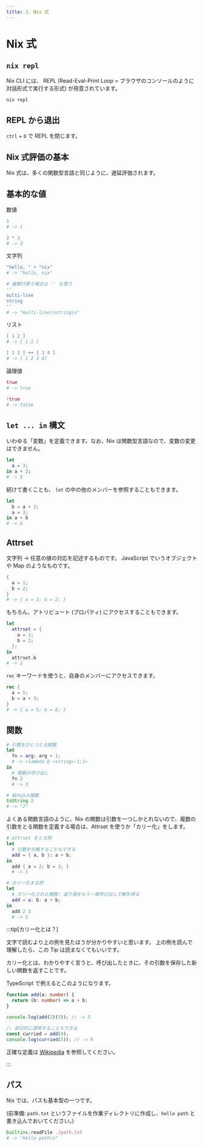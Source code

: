```yaml
---
title: 3. Nix 式
---
```


# Nix 式

## `nix repl`

Nix CLI には、 REPL (Read-Eval-Print Loop = ブラウザのコンソールのように対話形式で実行する形式) が用意されています。

```sh
nix repl
```

## REPL から退出

`ctrl` + `D` で REPL を閉じます。

## Nix 式評価の基本

Nix 式は、多くの関数型言語と同じように、遅延評価されます。

## 基本的な値

数値

```nix
1
# -> 1
```
```nix
2 * 3
# -> 3
```

文字列

```nix
"hello, " + "nix"
# -> "hello, nix"
```
```nix
# 複数行使う場合は '' を使う
''
multi-line
string
''
# -> "multi-line\nstring\n"
```

リスト

```nix
[ 1 2 ]
# -> [ 1 2 ]
```

```nix
[ 1 2 ] ++ [ 3 4 ]
# -> [ 1 2 3 4]
```

論理値

```nix
true
# -> true
```

```nix
!true
# -> false
```

## `let ... in` 構文

いわゆる「変数」を定義できます。なお、Nix は関数型言語なので、変数の変更はできません。

```nix
let
  a = 3;
in a + 2;
# -> 5
```

続けて書くことも、 `let` の中の他のメンバーを参照することもできます。

```nix
let
  b = a + 2;
  a = 3;
in a + b
# -> 8
```

## Attrset

文字列 -> 任意の値の対応を記述するものです。 JavaScript でいうオブジェクトや Map のようなものです。

```nix
{
  a = 1;
  b = 2;
}
# -> { a = 1; b = 2; }
```

もちろん、アトリビュート (プロパティ) にアクセスすることもできます。

```nix
let
  attrset = {
    a = 1;
    b = 2;
  };
in
  attrset.b
# -> 2
```

`rec` キーワードを使うと、自身のメンバーにアクセスできます。

```nix
rec {
  a = 5;
  b = a + 3;
}
# -> { a = 5; b = 8; }
```

## 関数

```nix
# 引数をひとつとる関数
let
  fn = arg: arg + 1;
  # -> «lambda @ «string»:1:1»
in
  # 関数の呼び出し
  fn 2
  # -> 3
```

```nix
# 組み込み関数
toString 2
# -> "2"
```

よくある関数言語のように、Nix の関数は引数を一つしかとれないので、複数の引数をとる関数を定義する場合は、Attrset を使うか「カリー化」をします。

```nix
# attrset をとる例
let
  # 引数を分解することもできる
  add = { a, b }: a + b;
in
  add { a = 2; b = 3; }
  # -> 5
```

```nix
# カリー化する例
let
  # カリー化された関数: 返り値をもう一度呼び出して解を得る
  add = a: b: a + b;
in
  add 2 3
  # -> 5
```


:::tip[カリー化とは？]

文字で読むより上の例を見たほうが分かりやすいと思います。
上の例を読んで理解したら、この Tip は読まなくてもいいです。

カリー化とは、わかりやすく言うと、呼び出したときに、その引数を保存した新しい関数を返すことです。

TypeScript で例えるとこのようになります。

```ts
function add(a: number) {
  return (b: number) => a + b;
}

console.log(add(2)(3)); // -> 5

// 部分的に適用することもできる
const curried = add(4);
console.log(curried(5)); // -> 9
```

正確な定義は [Wikipedia](https://ja.wikipedia.org/wiki/%E3%82%AB%E3%83%AA%E3%83%BC%E5%8C%96) を参照してください。

:::

## パス

Nix では、パスも基本型の一つです。

(前準備: `path.txt` というファイルを作業ディレクトリに作成し、`hello path` と書き込んでおいてください。)

```nix
builtins.readFile ./path.txt
# -> "hello path\n"
```

